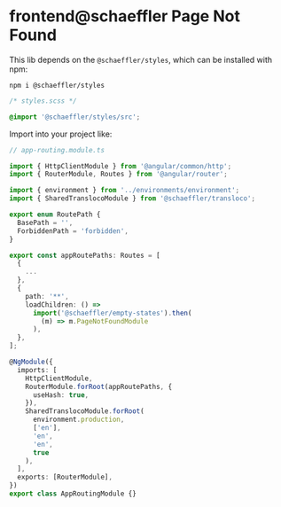 # frontend@schaeffler Page Not Found

This lib depends on the `@schaeffler/styles`, which can be installed with npm:

`npm i @schaeffler/styles`

```css
/* styles.scss */

@import '@schaeffler/styles/src';
```

Import into your project like:

```typescript
// app-routing.module.ts

import { HttpClientModule } from '@angular/common/http';
import { RouterModule, Routes } from '@angular/router';

import { environment } from '../environments/environment';
import { SharedTranslocoModule } from '@schaeffler/transloco';

export enum RoutePath {
  BasePath = '',
  ForbiddenPath = 'forbidden',
}

export const appRoutePaths: Routes = [
  {
    ...
  },
  {
    path: '**',
    loadChildren: () =>
      import('@schaeffler/empty-states').then(
        (m) => m.PageNotFoundModule
      ),
  },
];

@NgModule({
  imports: [
    HttpClientModule,
    RouterModule.forRoot(appRoutePaths, {
      useHash: true,
    }),
    SharedTranslocoModule.forRoot(
      environment.production,
      ['en'],
      'en',
      'en',
      true
    ),
  ],
  exports: [RouterModule],
})
export class AppRoutingModule {}

```
